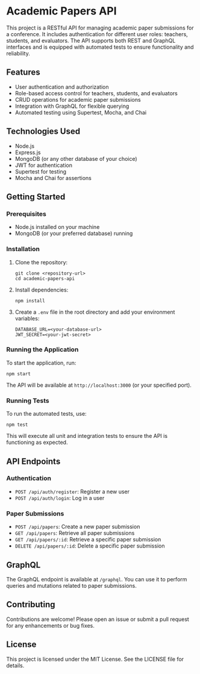 # Academic Papers API

This project is a RESTful API for managing academic paper submissions for a conference. It includes authentication for different user roles: teachers, students, and evaluators. The API supports both REST and GraphQL interfaces and is equipped with automated tests to ensure functionality and reliability.

## Features

- User authentication and authorization
- Role-based access control for teachers, students, and evaluators
- CRUD operations for academic paper submissions
- Integration with GraphQL for flexible querying
- Automated testing using Supertest, Mocha, and Chai

## Technologies Used

- Node.js
- Express.js
- MongoDB (or any other database of your choice)
- JWT for authentication
- Supertest for testing
- Mocha and Chai for assertions

## Getting Started

### Prerequisites

- Node.js installed on your machine
- MongoDB (or your preferred database) running

### Installation

1. Clone the repository:
   ```
   git clone <repository-url>
   cd academic-papers-api
   ```

2. Install dependencies:
   ```
   npm install
   ```

3. Create a `.env` file in the root directory and add your environment variables:
   ```
   DATABASE_URL=<your-database-url>
   JWT_SECRET=<your-jwt-secret>
   ```

### Running the Application

To start the application, run:
```
npm start
```

The API will be available at `http://localhost:3000` (or your specified port).

### Running Tests

To run the automated tests, use:
```
npm test
```

This will execute all unit and integration tests to ensure the API is functioning as expected.

## API Endpoints

### Authentication

- `POST /api/auth/register`: Register a new user
- `POST /api/auth/login`: Log in a user

### Paper Submissions

- `POST /api/papers`: Create a new paper submission
- `GET /api/papers`: Retrieve all paper submissions
- `GET /api/papers/:id`: Retrieve a specific paper submission
- `DELETE /api/papers/:id`: Delete a specific paper submission

## GraphQL

The GraphQL endpoint is available at `/graphql`. You can use it to perform queries and mutations related to paper submissions.

## Contributing

Contributions are welcome! Please open an issue or submit a pull request for any enhancements or bug fixes.

## License

This project is licensed under the MIT License. See the LICENSE file for details.